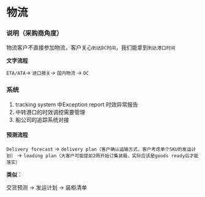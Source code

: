 # 物流

### 说明（采购商角度）

物流客户不直接参加物流，客户关心`到达DC时间`，我们能拿到`到达港口时间`

**文字流程**

`ETA/ATA`-&gt; `进口报关`-&gt; `国内物流` -&gt; `DC`

### 系统

1. tracking system 中Exception report 时效异常报告
2. 中转港口的时效调控需要管理
3. 船公司的追踪系统对接

#### 预测流程

`Delivery forecast` -&gt; `delivery plan（客户确认运输方式，客户考虑单个SKU的发运计划）` -&gt; `loading plan（大客户可能提前2周开始订集装箱，实际应该是goods ready后才能落实）`

**类似**：

交货预测 -&gt; 发运计划 -&gt; 装柜清单

